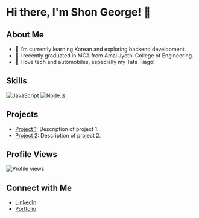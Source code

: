 <!--
**Shon-George/Shon-George** is a ✨ _special_ ✨ repository because its `README.md` (this file) appears on your GitHub profile.


-->
# Hi there, I'm Shon George! 👋

## About Me
- 🌱 I’m currently learning Korean and exploring backend development.
- 💼 I recently graduated in MCA from Amal Jyothi College of Engineering.
- 🚗 I love tech and automobiles, especially my Tata Tiago!

## Skills
![JavaScript](https://img.shields.io/badge/-JavaScript-black?style=flat&logo=javascript)
![Node.js](https://img.shields.io/badge/-Node.js-black?style=flat&logo=node.js)

## Projects
- [Project 1](https://github.com/username/project1): Description of project 1.
- [Project 2](https://github.com/username/project2): Description of project 2.

## Profile Views
![Profile views](https://camo.githubusercontent.com/1c54f29e5a0b40114ab64db73e58c4ca9bfa6cbff327f7aeb220f4de6d5b9c3e/68747470733a2f2f636f6465736e616d652e636f6d2f73756e696e69747572616c70726f6a6563742e6a736f6e)

## Connect with Me
- [LinkedIn](https://www.linkedin.com/in/yourprofile)
- [Portfolio](https://yourportfolio.com)
